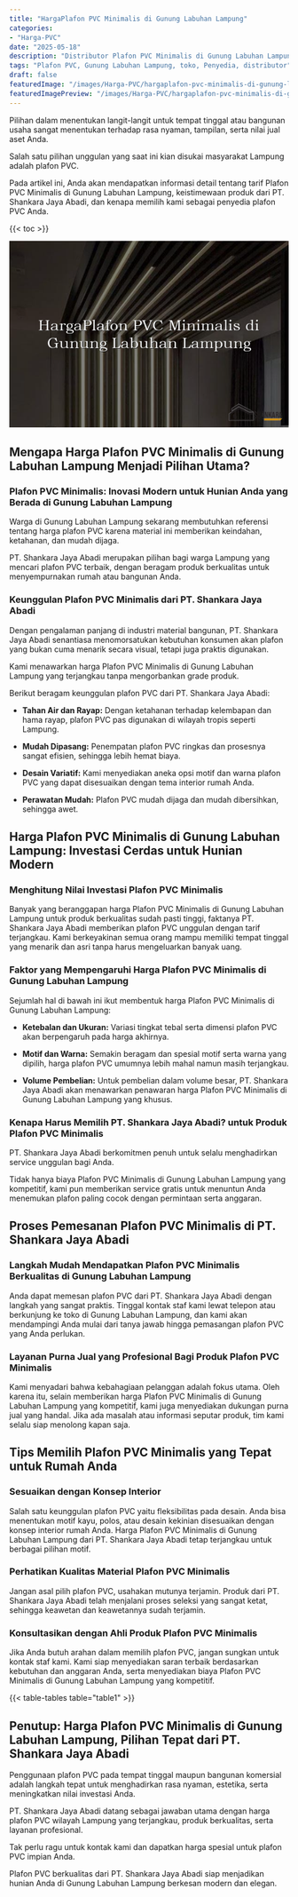 ```yaml
---
title: "HargaPlafon PVC Minimalis di Gunung Labuhan Lampung"
categories:
- "Harga-PVC"
date: "2025-05-18"
description: "Distributor Plafon PVC Minimalis di Gunung Labuhan Lampung untuk tempat tinggal, office, serta toko. Produk unggulan, beragam motif, warna modern, beserta servis penempatan oleh teknisi ahli dan kepastian resmi!|Jasa distribusi Plafon PVC Minimalis di Gunung Labuhan Lampung bagi keperluan hunian, office, maupun ritel, beserta panel terbaik dan pemasangan oleh tim profesional dan kepastian resmi.|Pilihan Plafon PVC Minimalis di Gunung Labuhan Lampung yang terpercaya bagi rumah, perkantoran, dan ritel, bersama material terbaik dan instalasi dikerjakan oleh teknisi berpengalaman dan kepastian resmi.|Penyediaan Plafon PVC Minimalis di Gunung Labuhan Lampung bagi hunian, kantor, dan toko, beserta material unggulan dan instalasi ditangani oleh tenaga ahli berpengalaman, disertai beserta kepastian resmi.}"
tags: "Plafon PVC, Gunung Labuhan Lampung, toko, Penyedia, distributor"
draft: false
featuredImage: "/images/Harga-PVC/hargaplafon-pvc-minimalis-di-gunung-labuhan-lampung.png"
featuredImagePreview: "/images/Harga-PVC/hargaplafon-pvc-minimalis-di-gunung-labuhan-lampung.png"
---
```


Pilihan dalam menentukan langit-langit untuk tempat tinggal atau bangunan usaha sangat menentukan terhadap rasa nyaman, tampilan, serta nilai jual aset Anda.

Salah satu pilihan unggulan yang saat ini kian disukai masyarakat Lampung adalah plafon PVC.

Pada artikel ini, Anda akan mendapatkan informasi detail tentang tarif Plafon PVC Minimalis di Gunung Labuhan Lampung, keistimewaan produk dari PT. Shankara Jaya Abadi, dan kenapa memilih kami sebagai penyedia plafon PVC Anda.

{{< toc >}}

![HargaPlafon PVC Minimalis di Gunung Labuhan Lampung](/images/Harga-PVC/HargaPlafon-PVC-Minimalis-di-Gunung-Labuhan-Lampung.png)

## Mengapa Harga Plafon PVC Minimalis di Gunung Labuhan Lampung Menjadi Pilihan Utama?

### Plafon PVC Minimalis: Inovasi Modern untuk Hunian Anda yang Berada di Gunung Labuhan Lampung

Warga di Gunung Labuhan Lampung sekarang membutuhkan referensi tentang harga plafon PVC karena material ini memberikan keindahan, ketahanan, dan mudah dijaga.

PT. Shankara Jaya Abadi merupakan pilihan bagi warga Lampung yang mencari plafon PVC terbaik, dengan beragam produk berkualitas untuk menyempurnakan rumah atau bangunan Anda.

### Keunggulan Plafon PVC Minimalis dari PT. Shankara Jaya Abadi

Dengan pengalaman panjang di industri material bangunan, PT. Shankara Jaya Abadi senantiasa menomorsatukan kebutuhan konsumen akan plafon yang bukan cuma menarik secara visual, tetapi juga praktis digunakan.

Kami menawarkan harga Plafon PVC Minimalis di Gunung Labuhan Lampung yang terjangkau tanpa mengorbankan grade produk.

Berikut beragam keunggulan plafon PVC dari PT. Shankara Jaya Abadi:

- **Tahan Air dan Rayap:** Dengan ketahanan terhadap kelembapan dan hama rayap, plafon PVC pas digunakan di wilayah tropis seperti Lampung.

- **Mudah Dipasang:** Penempatan plafon PVC ringkas dan prosesnya sangat efisien, sehingga lebih hemat biaya.

- **Desain Variatif:** Kami menyediakan aneka opsi motif dan warna plafon PVC yang dapat disesuaikan dengan tema interior rumah Anda.

- **Perawatan Mudah:** Plafon PVC mudah dijaga dan mudah dibersihkan, sehingga awet.

## Harga Plafon PVC Minimalis di Gunung Labuhan Lampung: Investasi Cerdas untuk Hunian Modern

### Menghitung Nilai Investasi Plafon PVC Minimalis

Banyak yang beranggapan harga Plafon PVC Minimalis di Gunung Labuhan Lampung untuk produk berkualitas sudah pasti tinggi, faktanya PT. Shankara Jaya Abadi memberikan plafon PVC unggulan dengan tarif terjangkau. Kami berkeyakinan semua orang mampu memiliki tempat tinggal yang menarik dan asri tanpa harus mengeluarkan banyak uang.

### Faktor yang Mempengaruhi Harga Plafon PVC Minimalis di Gunung Labuhan Lampung

Sejumlah hal di bawah ini ikut membentuk harga Plafon PVC Minimalis di Gunung Labuhan Lampung:

- **Ketebalan dan Ukuran:** Variasi tingkat tebal serta dimensi plafon PVC akan berpengaruh pada harga akhirnya.

- **Motif dan Warna:** Semakin beragam dan spesial motif serta warna yang dipilih, harga plafon PVC umumnya lebih mahal namun masih terjangkau.

- **Volume Pembelian:** Untuk pembelian dalam volume besar, PT. Shankara Jaya Abadi akan menawarkan penawaran harga Plafon PVC Minimalis di Gunung Labuhan Lampung yang khusus.

### Kenapa Harus Memilih PT. Shankara Jaya Abadi? untuk Produk Plafon PVC Minimalis

PT. Shankara Jaya Abadi berkomitmen penuh untuk selalu menghadirkan service unggulan bagi Anda.

Tidak hanya biaya Plafon PVC Minimalis di Gunung Labuhan Lampung yang kompetitif, kami pun memberikan service gratis untuk menuntun Anda menemukan plafon paling cocok dengan permintaan serta anggaran.

## Proses Pemesanan Plafon PVC Minimalis di PT. Shankara Jaya Abadi

### Langkah Mudah Mendapatkan Plafon PVC Minimalis Berkualitas di Gunung Labuhan Lampung

Anda dapat memesan plafon PVC dari PT. Shankara Jaya Abadi dengan langkah yang sangat praktis. Tinggal kontak staf kami lewat telepon atau berkunjung ke toko di Gunung Labuhan Lampung, dan kami akan mendampingi Anda mulai dari tanya jawab hingga pemasangan plafon PVC yang Anda perlukan.

### Layanan Purna Jual yang Profesional Bagi Produk Plafon PVC Minimalis

Kami menyadari bahwa kebahagiaan pelanggan adalah fokus utama. Oleh karena itu, selain memberikan harga Plafon PVC Minimalis di Gunung Labuhan Lampung yang kompetitif, kami juga menyediakan dukungan purna jual yang handal. Jika ada masalah atau informasi seputar produk, tim kami selalu siap menolong kapan saja.

## Tips Memilih Plafon PVC Minimalis yang Tepat untuk Rumah Anda

### Sesuaikan dengan Konsep Interior

Salah satu keunggulan plafon PVC yaitu fleksibilitas pada desain. Anda bisa menentukan motif kayu, polos, atau desain kekinian disesuaikan dengan konsep interior rumah Anda. Harga Plafon PVC Minimalis di Gunung Labuhan Lampung dari PT. Shankara Jaya Abadi tetap terjangkau untuk berbagai pilihan motif.

### Perhatikan Kualitas Material Plafon PVC Minimalis

Jangan asal pilih plafon PVC, usahakan mutunya terjamin. Produk dari PT. Shankara Jaya Abadi telah menjalani proses seleksi yang sangat ketat, sehingga keawetan dan keawetannya sudah terjamin.

### Konsultasikan dengan Ahli Produk Plafon PVC Minimalis

Jika Anda butuh arahan dalam memilih plafon PVC, jangan sungkan untuk kontak staf kami. Kami siap menyediakan saran terbaik berdasarkan kebutuhan dan anggaran Anda, serta menyediakan biaya Plafon PVC Minimalis di Gunung Labuhan Lampung yang kompetitif.

{{< table-tables table="table1" >}}

## Penutup: Harga Plafon PVC Minimalis di Gunung Labuhan Lampung, Pilihan Tepat dari PT. Shankara Jaya Abadi

Penggunaan plafon PVC pada tempat tinggal maupun bangunan komersial adalah langkah tepat untuk menghadirkan rasa nyaman, estetika, serta meningkatkan nilai investasi Anda.

PT. Shankara Jaya Abadi datang sebagai jawaban utama dengan harga plafon PVC wilayah Lampung yang terjangkau, produk berkualitas, serta layanan profesional.

Tak perlu ragu untuk kontak kami dan dapatkan harga spesial untuk plafon PVC impian Anda.

Plafon PVC berkualitas dari PT. Shankara Jaya Abadi siap menjadikan hunian Anda di Gunung Labuhan Lampung berkesan modern dan elegan.
